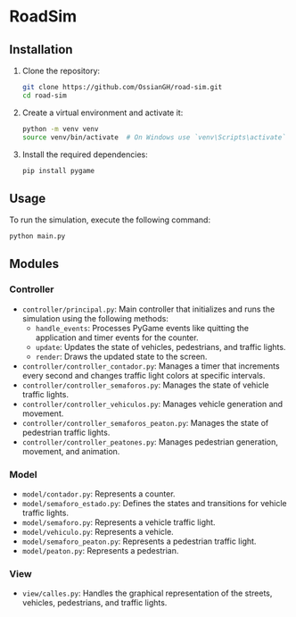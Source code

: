 # RoadSim

## Installation

1. Clone the repository:
    ```sh
    git clone https://github.com/OssianGH/road-sim.git
    cd road-sim
    ```
2. Create a virtual environment and activate it:
   ```sh
   python -m venv venv
   source venv/bin/activate  # On Windows use `venv\Scripts\activate`
   ```
3. Install the required dependencies:
    ```sh
    pip install pygame
    ```

## Usage

To run the simulation, execute the following command:
```sh
python main.py
```

## Modules

### Controller

- `controller/principal.py`: Main controller that initializes and runs the simulation using the following methods:
  - `handle_events`: Processes PyGame events like quitting the application and timer events for the counter.
  - `update`: Updates the state of vehicles, pedestrians, and traffic lights.
  - `render`: Draws the updated state to the screen.
- `controller/controller_contador.py`: Manages a timer that increments every second and changes traffic light colors at specific intervals.
- `controller/controller_semaforos.py`: Manages the state of vehicle traffic lights.
- `controller/controller_vehiculos.py`: Manages vehicle generation and movement.
- `controller/controller_semaforos_peaton.py`: Manages the state of pedestrian traffic lights.
- `controller/controller_peatones.py`: Manages pedestrian generation, movement, and animation.

### Model

- `model/contador.py`: Represents a counter.
- `model/semaforo_estado.py`: Defines the states and transitions for vehicle traffic lights.
- `model/semaforo.py`: Represents a vehicle traffic light.
- `model/vehiculo.py`: Represents a vehicle.
- `model/semaforo_peaton.py`: Represents a pedestrian traffic light.
- `model/peaton.py`: Represents a pedestrian.

### View

- `view/calles.py`: Handles the graphical representation of the streets, vehicles, pedestrians, and traffic lights.

